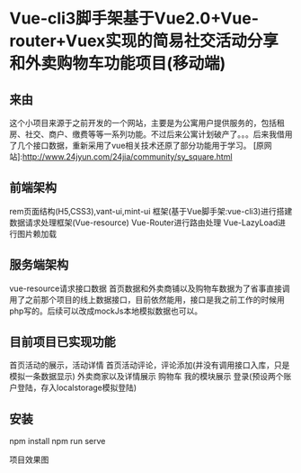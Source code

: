 # Vue-cli3脚手架基于Vue2.0+Vue-router+Vuex实现的简易社交活动分享和外卖购物车功能项目(移动端)
## 来由
这个小项目来源于之前开发的一个网站，主要是为公寓用户提供服务的，包括租房、社交、商户、缴费等等一系列功能。不过后来公寓计划破产了。。。后来我借用了几个接口数据，重新采用了vue相关技术还原了部分功能用于学习。
[原网站]:http://www.24jyun.com/24jia/community/sy_square.html

## 前端架构
rem页面结构(H5,CSS3),vant-ui,mint-ui
框架(基于Vue脚手架:vue-cli3)进行搭建
数据请求处理框架(Vue-resource)
Vue-Router进行路由处理
Vue-LazyLoad进行图片赖加载
## 服务端架构
vue-resource请求接口数据
首页数据和外卖商铺以及购物车数据为了省事直接调用了之前那个项目的线上数据接口，目前依然能用，接口是我之前工作的时候用php写的。后续可以改成mockJs本地模拟数据也可以。

## 目前项目已实现功能
首页活动的展示，活动详情
首页活动评论，评论添加(并没有调用接口入库，只是模拟一条数据显示)
外卖商家以及详情展示
购物车
我的模块展示
登录(预设两个账户登陆，存入localstorage模拟登陆)

## 安装
npm install
npm run serve

项目效果图










